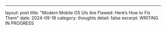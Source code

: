 ---
layout: post
title:  "Modern Mobile OS UIs Are Flawed: Here’s How to Fix Them"
date:   2024-09-18
category: thoughts
detail: false 
excerpt: WRITING IN PROGRESS
